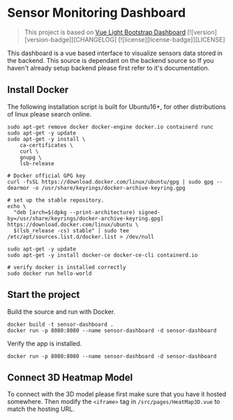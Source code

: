 # Sensor Monitoring Dashboard

> This project is based on [Vue Light Bootstrap Dashboard](http://vuejs.creative-tim.com/vue-light-bootstrap-dashboard) [![version][version-badge]][CHANGELOG] [![license][license-badge]][LICENSE]

This dashboard is a vue based interface to visualize sensors data stored in the backend. This source is dependant on the backend source so If you haven't already setup backend please first refer to it's documentation.

## Install Docker
The following installation script is built for Ubuntu16+, for other distributions of linux please search online.
```
sudo apt-get remove docker docker-engine docker.io containerd runc
sudo apt-get -y update
sudo apt-get -y install \
    ca-certificates \
    curl \
    gnupg \
    lsb-release

# Docker official GPG key
curl -fsSL https://download.docker.com/linux/ubuntu/gpg | sudo gpg --dearmor -o /usr/share/keyrings/docker-archive-keyring.gpg

# set up the stable repository.
echo \
  "deb [arch=$(dpkg --print-architecture) signed-by=/usr/share/keyrings/docker-archive-keyring.gpg] https://download.docker.com/linux/ubuntu \
  $(lsb_release -cs) stable" | sudo tee /etc/apt/sources.list.d/docker.list > /dev/null
  
sudo apt-get -y update
sudo apt-get -y install docker-ce docker-ce-cli containerd.io

# verify docker is installed correctly 
sudo docker run hello-world
```

## Start the project

Build the source and run with Docker.
```
docker build -t sensor-dashboard .
docker run -p 8080:8080 --name sensor-dashboard -d sensor-dashboard
```
Verify the app is installed.
```
docker run -p 8080:8080 --name sensor-dashboard -d sensor-dashboard
```

## Connect 3D Heatmap Model

To connect with the 3D model please first make sure that you have it hosted somewhere. Then modify the `<iframe>` tag in `/src/pages/HeatMap3D.vue` to match the hosting URL.

